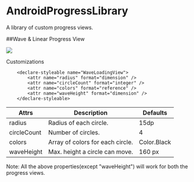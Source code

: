 # AndroidProgressLibrary
A library of custom progress views.

##Wave & Linear Progress View

![](https://github.com/rohitramkumar308/AndroidProgressLibrary/blob/master/progress_library.gif)

Customizations
```
    <declare-styleable name="WaveLoadingView">
        <attr name="radius" format="dimension" />
        <attr name="circleCount" format="integer" />
        <attr name="colors" format="reference" />
        <attr name="waveHeight" format="dimension" />
    </declare-styleable>
```

Attrs        | Description                     | Defaults    |
------------ | --------------------------------| ------------|
radius       | Radius of each circle.          | 15dp        |
circleCount  | Number of circles.              | 4           |
colors       | Array of colors for each circle.| Color.Black |
waveHeight   | Max. height a circle can move.  | 160 px      |


Note: All the above properties(except "waveHeight") will work for both the progress views.
